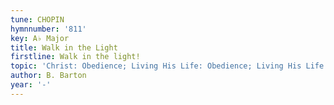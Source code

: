 ```yaml
---
tune: CHOPIN
hymnnumber: '811'
key: A♭ Major
title: Walk in the Light
firstline: Walk in the light!
topic: 'Christ: Obedience; Living His Life: Obedience; Living His Life: Nearer to God'
author: B. Barton
year: '-'
---
```

